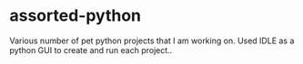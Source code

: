 assorted-python
===============

Various number of pet python projects that I am working on. Used IDLE as a python GUI to create and run each project..
